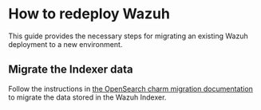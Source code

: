 # How to redeploy Wazuh

This guide provides the necessary steps for migrating an existing Wazuh deployment to a new environment.

<!-- vale Canonical.007-Headings-sentence-case = NO -->
## Migrate the Indexer data
<!-- vale Canonical.007-Headings-sentence-case = YES -->

Follow the instructions in [the OpenSearch charm migration documentation](https://github.com/canonical/opensearch-operator/blob/main/docs/how-to/h-migrate-cluster.md) to migrate the data stored in the Wazuh Indexer.

